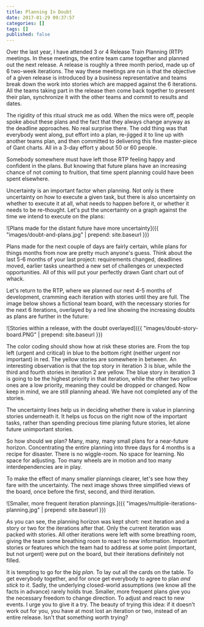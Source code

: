 ```yaml
---
title: Planning In Doubt
date: 2017-01-29 09:37:57
categories: []
tags: []
published: false
---
```


Over the last year, I have attended 3 or 4 Release Train Planning (RTP) meetings. In these meetings, the entire team came together and planned out the next release. A release is roughly a three month period, made up of 6 two-week iterations. The way these meetings are run is that the objective of a given release is introduced by a business representative and teams break down the work into stories which are mapped against the 6 iterations. All the teams taking part in the release then come back together to present their plan, synchronize it with the other teams and commit to results and dates.

The rigidity of this ritual struck me as odd. When the mics were off, people spoke about these plans and the fact that they always change anyway as the deadline approaches. No real surprise there. The odd thing was that everybody went along, put effort into a plan, re-jigged it to line up with another teams plan, and then committed to delivering this fine master-piece of Gant charts. All in a 3-day effort y about 50 or 60 people.

Somebody somewhere must have left those RTP feeling happy and confident in the plans. But knowing that future plans have an increasing chance of not coming to fruition, that time spent planning could have been spent elsewhere. 

Uncertainty is an important factor when planning. Not only is there uncertainty on how to execute a given task, but there is also uncertainty on whether to execute it at all, what needs to happen before it, or whether it needs to be re-thought. Let's put the uncertainty on a graph against the time we intend to execute on the plans:

![Plans made for the distant future have more uncertainty]({{ "images/doubt-and-plans.jpg" | prepend: site.baseurl }})




Plans made for the next couple of days are fairly certain, while plans for things months from now are pretty much anyone's guess.  Think about the last 5-6 months of your last project: requirements changed, deadlines moved, earlier tasks unearthed a new set of challenges or unexpected opportunities. All of this will put your perfectly drawn Gant chart out of whack.

Let's return to the RTP, where we planned our next 4-5 months of development, cramming each iteration with stories until they are full. The image below shows a fictional team board, with the necessary stories for the next 6 iterations, overlayed by a red line showing the increasing doubts as plans are further in the future:

![Stories within a  release, with the doubt overlayed]({{ "images/doubt-story-board.PNG" | prepend: site.baseurl }})

The color coding should show how at risk these stories are. From the top left (urgent and critical) in blue to the bottom right (neither urgent nor important) in red. The yellow stories are somewhere in between. An interesting observation is that the top story in iteration 3 is blue, while the third and fourth stories in iteration 2 are yellow. The blue story in iteration 3 is going to be the highest priority in that iteration, while the other two yellow ones are a low priority, meaning they could be dropped or changed. Now keep in mind, we are still planning ahead. We have not completed any of the stories. 

The uncertainty lines help us in deciding whether there is value in planning stories underneath it. It helps us focus on the right now of the important tasks, rather than spending precious time planing future stories, let alone future unimportant stories.

So how should we plan? Many, many, many small plans for a near-future horizon. Concentrating the entire planning into three days for 4 months is a recipe for disaster. There is no wiggle-room. No space for learning. No space for adjusting. Too many wheels are in motion and too many interdependencies are in play.

To make the effect of many smaller plannings clearer, let's see how they fare with the uncertainty. The next image shows three simplified views of the board, once before the first, second, and third iteration.

![Smaller, more frequent iteration plannings.]({{ "images/multiple-iterations-planning.jpg" | prepend: site.baseurl }})



As you can see, the planning horizon was kept short: next iteration and a story or two for the iterations after that. Only the current iteration was packed with stories. All other iterations were left with some breathing room, giving the team some breathing room to react to new information. Important stories or features which the team had to address at some point (important, but not urgent) were put on the board, but their iterations definitely not filled.

It is tempting to go for the _big plan_. To lay out all the cards on the table. To get everybody together, and for once get everybody to agree to plan _and stick to it_. Sadly, the underlying closed-world assumptions (we know all the facts in advance) rarely holds true. Smaller, more frequent plans give you the necessary freedom to change direction. To adjust and react to new events. I urge you to give it a try. The beauty of trying this idea: if it doesn't work out for you, you have at most lost an iteration or two, instead of an entire release. Isn't that something worth trying?

